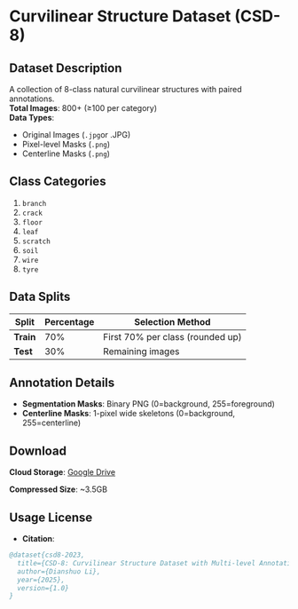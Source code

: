 # Curvilinear Structure Dataset (CSD-8)

## Dataset Description
A collection of 8-class natural curvilinear structures with paired annotations.  
**Total Images**: 800+ (≥100 per category)  
**Data Types**:

- Original Images (`.jpg`or .JPG)
- Pixel-level Masks (`.png`)
- Centerline Masks (`.png`)

## Class Categories
1. `branch`
2. `crack` 
3. `floor`
4. `leaf`
5. `scratch`
6. `soil`
7. `wire`
8. `tyre` 

## Data Splits
| Split     | Percentage | Selection Method                 |
| --------- | ---------- | -------------------------------- |
| **Train** | 70%        | First 70% per class (rounded up) |
| **Test**  | 30%        | Remaining images                 |

## Annotation Details
- **Segmentation Masks**: Binary PNG (0=background, 255=foreground)
- **Centerline Masks**: 1-pixel wide skeletons (0=background, 255=centerline)

## Download
**Cloud Storage**: 
[Google Drive](https://drive.google.com/file/d/1oHZHODyz3XA_hSuVmNnEYTk5-ALRCf7A/view?usp=sharing)

**Compressed Size**: ~3.5GB  

## Usage License
- **Citation**:
```bibtex
@dataset{csd8-2023,
  title={CSD-8: Curvilinear Structure Dataset with Multi-level Annotations},
  author={Dianshuo Li},
  year={2025},
  version={1.0}
}
```

